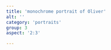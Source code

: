 ```yaml
---
title: 'monochrome portrait of Oliver'
alt: ''
category: 'portraits'
group: 3
aspect: '2:3'

---
```


